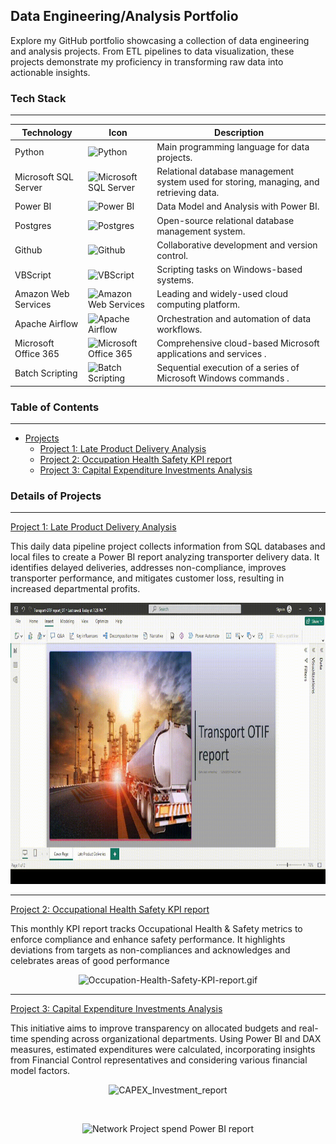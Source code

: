 Data Engineering/Analysis Portfolio
---

Explore my GitHub portfolio showcasing a collection of data engineering and analysis projects. From ETL pipelines to data visualization, these projects demonstrate my proficiency in transforming raw data into actionable insights.


### Tech Stack
---

| Technology | Icon | Description |
|------------|------|-------------|
| Python     | ![Python](https://img.shields.io/badge/Programming-Python-blue?logo=python&logoColor=white&style=flat-square) | Main programming language for data projects. |
| Microsoft SQL Server| ![Microsoft SQL Server](https://img.shields.io/badge/Database-Microsoft_SQL_Server-darkblue?logo=microsoft-sql-server&logoColor=white&style=plastic) | Relational database management system used for storing, managing, and retrieving data. |
| Power BI   | ![Power BI](https://img.shields.io/badge/Analytics-Power_BI-yellow?logo=powerbi&logoColor=white&style=flat-square) | Data Model and Analysis with Power BI. |
| Postgres   | ![Postgres](https://img.shields.io/badge/Database-PostgreSQL-blue?logo=postgresql&logoColor=white&style=flat-square) | Open-source relational database management system. |
| Github     | ![Github](https://img.shields.io/badge/Platform-GitHub-black?logo=github&style=flat-square) | Collaborative development and version control. |
| VBScript| ![VBScript](https://img.shields.io/badge/Scripting-Visual_Basic-blue?logo=visual-studio&logoColor=white&style=flat-square) | Scripting tasks on Windows-based systems. |
| Amazon Web Services| ![Amazon Web Services](https://img.shields.io/badge/Cloud-Amazon_Web_Services-orange?logo=amazon-aws&logoColor=white&style=flat-square) | Leading and widely-used cloud computing platform. |
| Apache Airflow| ![Apache Airflow](https://img.shields.io/badge/Workflow-Apache_Airflow-blue?logo=apache-airflow&logoColor=white&style=flat-square) | Orchestration and automation of data workflows.  |
| Microsoft Office 365  | ![Microsoft Office 365](https://img.shields.io/badge/Product-Office_365-blue?logo=microsoft-office-365&logoColor=white&style=flat-square) | Comprehensive cloud-based Microsoft applications and services .  |
| Batch Scripting  | ![Batch Scripting](https://img.shields.io/badge/Scripting-Batch-blue?style=plastic) | Sequential execution of a series of Microsoft Windows commands .  |


### Table of Contents
---

- [Projects](#projects)
  - [Project 1: Late Product Delivery Analysis](https://github.com/CarolMmai/Late-Product-Deliveries-Analysis)
  - [Project 2: Occupation Health Safety KPI report](https://github.com/CarolMmai/Occupation-Health-Safety-KPI-report)
  - [Project 3: Capital Expenditure Investments Analysis](https://github.com/CarolMmai/Capital-Expenditure-Investments-Analysis)



### Details of Projects
---

[Project 1: Late Product Delivery Analysis](https://github.com/CarolMmai/Late-Product-Deliveries-Analysis)

This daily data pipeline project collects information from SQL databases and local files to create a Power BI report analyzing transporter delivery data. It identifies delayed deliveries, addresses non-compliance, improves transporter performance, and mitigates customer loss, resulting in increased departmental profits.

<p align="center">
  <img src="https://github.com/CarolMmai/Late-Product-Deliveries-Analysis/blob/main/Power_BI_report_Late_product_delivery.gif" width="800" height="450" alt="Late Product Delivery Power BI Report">
</p>

---

[Project 2: Occupational Health Safety KPI report](https://github.com/CarolMmai/Occupation-Health-Safety-KPI-report)

This monthly KPI report tracks Occupational Health & Safety metrics to enforce compliance and enhance safety performance. It highlights deviations from targets as non-compliances and acknowledges and celebrates areas of good performance

<p align="center">
  <img src="https://github.com/CarolMmai/Occupation-Health-Safety-KPI-report/blob/main/Occupation-Health-Safety-KPI-report.gif" width="800" height="450" alt="Occupation-Health-Safety-KPI-report.gif">
</p>

---

[Project 3: Capital Expenditure Investments Analysis](https://github.com/CarolMmai/Capital-Expenditure-Investments-Analysis)

This initiative aims to improve transparency on allocated budgets and real-time spending across organizational departments. Using Power BI and DAX measures, estimated expenditures were calculated, incorporating insights from Financial Control representatives and considering various financial model factors.

<p align="center">
  <img src="https://github.com/CarolMmai/Capital-Expenditure-Investments-Analysis/blob/main/CAPEX_Investment_report.gif" width="800" height="450" alt="CAPEX_Investment_report">
</p>

<br>

<p align="center">
  <img src="https://github.com/CarolMmai/Capital-Expenditure-Investments-Analysis/blob/main/Network%20Project%20spend%20Power%20BI%20report.gif" width="800" height="450" alt="Network Project spend Power BI report">
</p>

